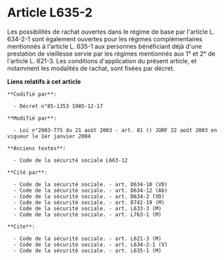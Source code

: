 # Article L635-2

Les possibilités de rachat ouvertes dans le régime de base par l'article L. 634-2-1 sont également ouvertes pour les régimes
complémentaires mentionnés à l'article L. 635-1 aux personnes bénéficiant déjà d'une prestation de vieillesse servie par les
régimes mentionnés aux 1° et 2° de l'article L. 621-3. Les conditions d'application du présent article, et notamment les
modalités de rachat, sont fixées par décret.

**Liens relatifs à cet article**

	**Codifié par**:

	  - Décret n°85-1353 1985-12-17

	**Modifié par**:

	  - Loi n°2003-775 du 21 août 2003 - art. 81 () JORF 22 août 2003 en vigueur le 1er janvier 2004

	**Anciens textes**:

	  - Code de la sécurité sociale L663-12

	**Cité par**:

	  - Code de la sécurité sociale. - art. D634-10 (VD)
	  - Code de la sécurité sociale. - art. D634-12 (Ab)
	  - Code de la sécurité sociale. - art. D634-2 (VD)
	  - Code de la sécurité sociale. - art. D742-19 (M)
	  - Code de la sécurité sociale. - art. L633-3 (M)
	  - Code de la sécurité sociale. - art. L763-1 (M)

	**Cite**:

	  - Code de la sécurité sociale. - art. L621-3 (M)
	  - Code de la sécurité sociale. - art. L634-2-1 (V)
	  - Code de la sécurité sociale. - art. L635-1 (M)
